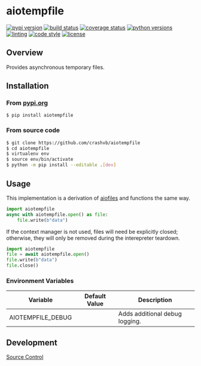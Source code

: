 # aiotempfile

[![pypi version](https://img.shields.io/pypi/v/aiotempfile.svg)](https://pypi.org/project/aiotempfile)
[![build status](https://github.com/crashvb/aiotempfile/actions/workflows/main.yml/badge.svg)](https://github.com/crashvb/aiotempfile/actions)
[![coverage status](https://coveralls.io/repos/github/crashvb/aiotempfile/badge.svg)](https://coveralls.io/github/crashvb/aiotempfile)
[![python versions](https://img.shields.io/pypi/pyversions/aiotempfile.svg?logo=python&logoColor=FBE072)](https://pypi.org/project/aiotempfile)
[![linting](https://img.shields.io/badge/linting-pylint-yellowgreen)](https://github.com/PyCQA/pylint)
[![code style](https://img.shields.io/badge/code%20style-black-000000.svg)](https://github.com/psf/black)
[![license](https://img.shields.io/github/license/crashvb/aiotempfile.svg)](https://github.com/crashvb/aiotempfile/blob/master/LICENSE.md)

## Overview

Provides asynchronous temporary files.

## Installation
### From [pypi.org](https://pypi.org/project/aiotempfile/)

```
$ pip install aiotempfile
```

### From source code

```bash
$ git clone https://github.com/crashvb/aiotempfile
$ cd aiotempfile
$ virtualenv env
$ source env/bin/activate
$ python -m pip install --editable .[dev]
```

## Usage

This implementation is a derivation of [aiofiles](https://pypi.org/project/aiofile/) and functions the same way.

```python
import aiotempfile
async with aiotempfile.open() as file:
    file.write(b"data")
```

If the context manager is not used, files will need be explicitly closed; otherwise, they will only be removed during the interepreter teardown.

```python
import aiotempfile
file = await aiotempfile.open()
file.write(b"data")
file.close()
```

### Environment Variables

| Variable | Default Value | Description |
| ---------| ------------- | ----------- |
| AIOTEMPFILE_DEBUG | | Adds additional debug logging.

## Development

[Source Control](https://github.com/crashvb/aiotempfile)
